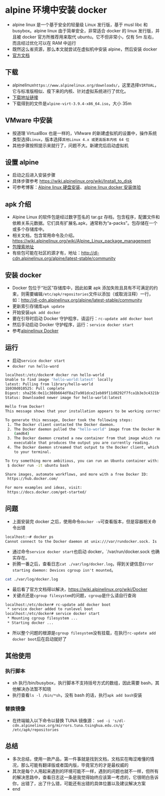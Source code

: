 # alpine 环境中安装 docker

- alpine linux 是一个基于安全的轻量级 Linux 发行版，基于 musl libc 和 busybox。alpine linux 由于简单安全，非常适合 docker 的 linux 发行版，并且被 docker 官方所推荐用来取代 ubuntu。它不但非常小，仅有 5m 左右，而且经过优化可以在 RAM 中运行
- 既然这么省资源，那么本文就尝试在虚拟机中安装 alpine，然后安装 docker
- [官方文档](https://wiki.alpinelinux.org/wiki/Main_Page)

## 下载

- alpinelinux`https://www.alpinelinux.org/downloads/`，这里选择`VIRTUAL`，它与标准版相似、瘦下来的内核、针对虚拟系统进行了优化。
- [下载地址链接](http://dl-cdn.alpinelinux.org/alpine/v3.9/releases/x86_64/alpine-virt-3.9.4-x86_64.iso)
- 下载得到的文件是`alpine-virt-3.9.4-x86_64.iso`，大小 35m

## VMware 中安装

- 按道理 VirtualBox 也是一样的，VMware 的新建虚拟机的设置中，操作系统类型选择`Linux`，版本选择`其他Linux 4.x 或更高版本内核 64 位`
- 其他步骤按照提示来就行了，问题不大。新建完后启动虚拟机

## 设置 alpine

- 启动之后进入安装步骤
- 具体步骤参考 https://wiki.alpinelinux.org/wiki/Install_to_disk
- 可参考博客：[Alpine linux 硬盘安装](https://blog.csdn.net/csdn_duomaomao/article/details/76053229)、[alpine linux docker 安装体验](https://blog.csdn.net/ochinchina_cn/article/details/58593271)

## apk 介绍

- Alpine Linux 的软件包是经过数字签名的 tar.gz 存档，包含程序，配置文件和依赖关系元数据。它们具有扩展名.apk，通常称为“a-packs”。包存储在一个或多个存储库中。
- 相关文档，包含常用命令及介绍。https://wiki.alpinelinux.org/wiki/Alpine_Linux_package_management
- [包搜索地址](https://pkgs.alpinelinux.org/packages)
- 有些包可能在社区的源才有，地址：http://dl-cdn.alpinelinux.org/alpine/latest-stable/community

## 安装 docker

- Docker 包位于“社区”存储库中，因此如果 apk 添加失败且具有不可满足的约束，则需要编辑`/etc/apk/repositories`文件以添加（或取消注释）一行，如：http://dl-cdn.alpinelinux.org/alpine/latest-stable/community
- 更新索引存储库`apk update`
- 开始安装`apk add docker`
- 要在引导时启动 Docker 守护程序，请运行：`rc-update add docker boot`
- 然后手动启动 Docker 守护程序，运行：`service docker start`
- 参考[alpinelinux Docker](https://wiki.alpinelinux.org/wiki/Docker)

## 运行

- 启动`service docker start`
- `docker run hello-word`

```bash
localhost:/etc/docker# docker run hello-world
Unable to find image 'hello-world:latest' locally
latest: Pulling from library/hello-world
1b930d010525: Pull complete
Digest: sha256:0e11c388b664df8a27a901dce21eb89f11d8292f7fca1b3e3c4321bf7897bffe
Status: Downloaded newer image for hello-world:latest

Hello from Docker!
This message shows that your installation appears to be working correctly.

To generate this message, Docker took the following steps:
 1. The Docker client contacted the Docker daemon.
 2. The Docker daemon pulled the "hello-world" image from the Docker Hub.
    (amd64)
 3. The Docker daemon created a new container from that image which runs the
    executable that produces the output you are currently reading.
 4. The Docker daemon streamed that output to the Docker client, which sent it
    to your terminal.

To try something more ambitious, you can run an Ubuntu container with:
 $ docker run -it ubuntu bash

Share images, automate workflows, and more with a free Docker ID:
 https://hub.docker.com/

For more examples and ideas, visit:
 https://docs.docker.com/get-started/
```

## 问题

- 上面安装完 docker 之后，使用命令`docker -v`可查看版本，但是容器相关命令出错

```bash
localhost:~# docker ps
Cannot connect to the Docker daemon at unix:///var/rundocker.sock. Is   the docker daemon running?
```

- 通过命令`service docker start`也启动 docker，`/var/run/docker.sock 也确实存在。
- 折腾一番之后，查看日志`cat ./var/log/docker.log`，得到关键信息`Error starting daemon: Devices cgroup isn't mounted`。

```bash
cat ./var/log/docker.log
```

- 最后看了官方文档得以解决，https://wiki.alpinelinux.org/wiki/Docker
- 关键点还是`cgroup filesystem`的问题，`cgroup`是什么请自行查询

```bash
localhost:/etc/docker# rc-update add docker boot
 * service docker added to runlevel boot
localhost:/etc/docker# service docker start
 * Mounting cgroup filesystem ...
 * Starting docker ...
```

- 所以整个问题的根源是`cgroup filesystem`没有挂载，在执行`rc-update add docker boot`后在启动就好了

## 其他使用

### 执行脚本

- sh 执行/bin/busybox，执行脚本不支持括号方式的数组，因此需要 bash，其他解决办法暂不知晓
- 执行查看`ls -l /bin/*sh`，没有 bash 的话，执行`apk add bash`安装

### 替换镜像

- 在终端输入以下命令以替换 TUNA 镜像源： `sed -i 's/dl-cdn.alpinelinux.org/mirrors.tuna.tsinghua.edu.cn/g' /etc/apk/repositories`

## 总结

- 多次总结，使用一款产品，第一件事就是找到文档，文档实在晦涩难懂的情况，那么可能有翻译版或者国内版，毕竟官方的才是最权威的
- 其次是每个人用起来遇到的环境可能不一样，遇到的问题也就不一样，但所有的解决思路中，查看日志这一条是我觉得始终应该第一考虑的，它很明白告诉你，出错了，出了什么错，可能还有出错的具体位置以及建议解决方案
- end
